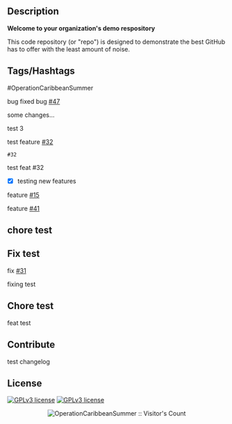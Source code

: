 <!-- [![GitHub stars](https://img.shields.io/github/stars/OperationCaribbeanSummer/test-repository?label=Stars&logo=GitHub&logoColor=ffffff&labelColor=282828&color=informational&style=flat)]()
![GitHub forks](https://img.shields.io/github/forks/OperationCaribbeanSummer/test-repository?label=Forks&logo=GitHub&logoColor=ffffff&labelColor=282828&color=informational&style=flat)
![GitHub watchers](https://img.shields.io/github/watchers/OperationCaribbeanSummer/test-repository?label=Watchers&logo=GitHub&logoColor=ffffff&labelColor=282828&color=informational&style=flat)

[![GitHub commits](https://badgen.net/github/commits/OperationCaribbeanSummer/test-repository)](https://GitHub.com/OperationCaribbeanSummer/test-repository/commit/)
[![GitHub release](https://img.shields.io/github/release/OperationCaribbeanSummer/test-repository.svg)](https://GitHub.com/OperationCaribbeanSummer/test-repository/releases/)
[![GitHub branches](https://badgen.net/github/branches/OperationCaribbeanSummer/test-repository)](https://github.com/OperationCaribbeanSummer/test-repository/branches)

![GitHub total milestones](https://img.shields.io/github/milestones/all/OperationCaribbeanSummer/test-repository?label=Total%20milestones)
![GitHub open milestones](https://img.shields.io/github/milestones/open/OperationCaribbeanSummer/test-repository)
![GitHub closed milestones](https://img.shields.io/github/milestones/closed/OperationCaribbeanSummer/test-repository)

![GitHub issues](https://img.shields.io/github/issues/OperationCaribbeanSummer/test-repository)
![GitHub closed issues](https://img.shields.io/github/issues-closed/OperationCaribbeanSummer/test-repository) |
![GitHub pull requests](https://img.shields.io/github/issues-pr/OperationCaribbeanSummer/test-repository)
![GitHub closed pull requests](https://img.shields.io/github/issues-pr-closed/OperationCaribbeanSummer/test-repository)

![GitHub repo size](https://img.shields.io/github/repo-size/OperationCaribbeanSummer/test-repository?logo=github)
![GitHub downloads (all assets, all releases)](https://img.shields.io/github/downloads/OperationCaribbeanSummer/test-repository/total?logo=github&label=repo%20downloads)
[![Maintenance](https://img.shields.io/badge/Maintained%3F-yes-green.svg)](https://GitHub.com/OperationCaribbeanSummer/test-repository/graphs/commit-activity)
[![Ask us anything !](https://img.shields.io/badge/Ask%20Us-anything-1abc9c.svg)](https://github.com/orgs/OperationCaribbeanSummer/discussions)

[![Contributors](https://img.shields.io/github/contributors/OperationCaribbeanSummer/test-repository.svg)](https://github.com/OperationCaribbeanSummer/test-repository/contributors/ 'Contributors')

[![OpenCollective](https://opencollective.com/OperationCaribbeanSummer/backers/badge.svg)](https://opencollective.com/OperationCaribbeanSummer/)
[![Open Source Love png1](https://badges.frapsoft.com/os/v1/open-source.png?v=103)](https://github.com/ellerbrock/open-source-badges/)

---

ORG

[![GitHub followers](https://img.shields.io/github/followers/OperationCaribbeanSummer?label=Followers&logo=GitHub&logoColor=ffffff&labelColor=282828&color=informational&style=flat)]()
[![GitHub user stars](https://img.shields.io/github/stars/OperationCaribbeanSummer?affiliations=OWNER&label=User%20Stars&logo=GitHub&logoColor=ffffff&labelColor=282828&color=informational&style=flat)]()
[![GitHub discussions](https://img.shields.io/github/discussions/OperationCaribbeanSummer/test-repository?logo=GitHub&logoColor=ffffff&labelColor=282828&color=informational&style=flat)]()

[![Website url](https://img.shields.io/badge/https://-OperationCaribbeanSummer.com-blue?style=flat&logo=google-chrome)](http://OperationCaribbeanSummer.com/)
[![Website status](https://img.shields.io/website-up-down-green-red/http/OperationCaribbeanSummer.com.svg)](http://OperationCaribbeanSummer.com/)
[![email](https://img.shields.io/badge/Email-co2mm.esperanto@gmail.com-blue?style=flat&logo=gmail)](mailto:co2mm.esperanto@gmail.com) -->

## Description

**Welcome to your organization's demo respository**

This code repository (or "repo") is designed to demonstrate the best GitHub has to offer with the least amount of noise.

## Tags/Hashtags

#OperationCaribbeanSummer

bug fixed bug [#47](https://github.com/OperationCaribbeanSummer/test-repository/issues/47)

some changes...

test 3

test feature [#32](https://github.com/OperationCaribbeanSummer/test-repository/issues/32)

`#32`

test feat #32

- [x] testing new features

feature [#15](https://github.com/OperationCaribbeanSummer/test-repository/issues/15)

feature [#41](https://github.com/OperationCaribbeanSummer/test-repository/issues/41)

## chore test

## Fix test

fix [#31](https://github.com/OperationCaribbeanSummer/test-repository/issues/31)

fixing test

## Chore test

feat test

## Contribute

test changelog

## License

[![GPLv3 license](https://img.shields.io/badge/License-GPL_v3-blue.svg)](https://github.com/OperationCaribbeanSummer/test-repository/blob/main/LICENSE)
[![GPLv3 license](https://img.shields.io/badge/License-CC−BY−SA_v4.0-blue.svg)](https://github.com/OperationCaribbeanSummer/test-repository/blob/main/LICENSE-CONTENT)

<p align="center"><img src="https://profile-counter.glitch.me/{OperationCaribbeanSummer}/count.svg" alt="OperationCaribbeanSummer :: Visitor's Count" /></p>

